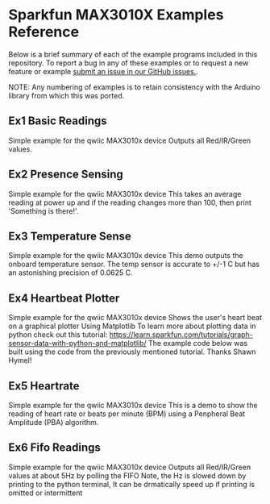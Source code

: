 # Sparkfun MAX3010X Examples Reference
Below is a brief summary of each of the example programs included in this repository. To report a bug in any of these examples or to request a new feature or example [submit an issue in our GitHub issues.](https://github.com/sparkfun/qwiic_max3010x_py/issues). 

NOTE: Any numbering of examples is to retain consistency with the Arduino library from which this was ported. 

## Ex1 Basic Readings
Simple example for the qwiic MAX3010x device
 Outputs all Red/IR/Green values.

## Ex2 Presence Sensing
Simple example for the qwiic MAX3010x device
 This takes an average reading at power up and if the reading changes more than 100,
 then print 'Something is there!'.

## Ex3 Temperature Sense
Simple example for the qwiic MAX3010x device
 This demo outputs the onboard temperature sensor. 
 The temp sensor is accurate to +/-1 C but
 has an astonishing precision of 0.0625 C.

## Ex4 Heartbeat Plotter
Simple example for the qwiic MAX3010x device
 Shows the user's heart beat on a graphical plotter
 Using Matplotlib
 To learn more about plotting data in python check out this tutorial:
 https://learn.sparkfun.com/tutorials/graph-sensor-data-with-python-and-matplotlib/
 The example code below was built using the code from the previously mentioned tutorial.
 Thanks Shawn Hymel!

## Ex5 Heartrate
Simple example for the qwiic MAX3010x device
 This is a demo to show the reading of heart rate or beats per minute (BPM) using
 a Penpheral Beat Amplitude (PBA) algorithm.

## Ex6 Fifo Readings
Simple example for the qwiic MAX3010x device
 Outputs all Red/IR/Green values at  about 5Hz by polling the FIFO
 Note, the Hz is slowed down by printing to the python terminal,
 It can be drmatically speed up if printing is omitted or intermittent


